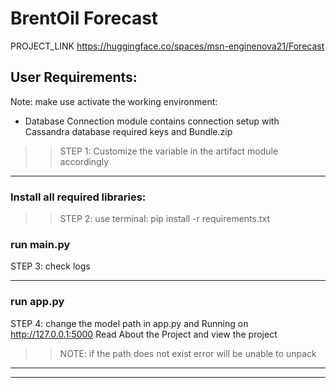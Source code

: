 # BrentOil Forecast
PROJECT_LINK <https://huggingface.co/spaces/msn-enginenova21/Forecast>

User Requirements:
-------
Note: make use activate the working environment:

* Database Connection module contains connection setup with Cassandra database required keys and Bundle.zip 
>> STEP 1:  Customize the variable in the artifact module accordingly
------------------------------
 
### Install all required libraries: 
>> STEP 2: use terminal: pip install -r requirements.txt

### run main.py
STEP 3: check logs

--------------------
### run app.py
STEP 4: change the model path in app.py and Running on http://127.0.0.1:5000
Read About the Project and view the project
 >> NOTE: if the path does not exist error will be unable to unpack 
---------------------------


--------------------------
